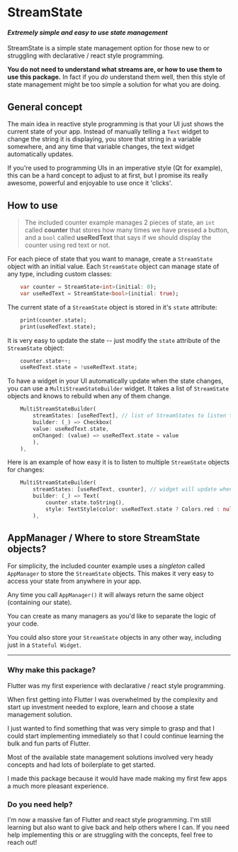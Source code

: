 

# StreamState
#### *Extremely simple and easy to use state management*
StreamState is a simple state management option for those new to or struggling with declarative / react style programming.

**You do not need to understand what streams are, or how to use them to use this package.**  In fact if you *do* understand them well, then this style of state management might be too simple a solution for what you are doing.


## General concept

The main idea in reactive style programming is that your UI just shows the current state of your app.  Instead of manually telling a `Text` widget to change the string it is displaying, you store that string in a variable somewhere, and any time that variable changes, the text widget automatically updates.


If you're used to programming UIs in an imperative style (Qt for example), this can be a hard concept to adjust to at first, but I promise its really awesome, powerful and enjoyable to use once it 'clicks'.


## How to use
>The included counter example manages 2 pieces of state, an `int` called **counter** that stores how many times we have pressed a button, and a `bool` called **useRedText** that says if we should display the counter using red text or not.


For each piece of state that you want to manage, create a `StreamState` object with an initial value. Each `StreamState` object can manage state of any type, including custom classes:

```dart
    var counter = StreamState<int>(initial: 0);
    var useRedText = StreamState<bool>(initial: true);

```

The current state of a `StreamState` object is stored in it's `state` attribute:

```dart
    print(counter.state);
    print(useRedText.state);
```


It is very easy to update the state -- just modify the `state` attribute of the `StreamState` object:
```dart
    counter.state++;
    useRedText.state = !useRedText.state;
```

To have a widget in your UI automatically update when the state changes, you can use a `MultiStreamStateBuilder` widget. It takes a list of `StreamState` objects and knows to rebuild when any of them change.
```dart
    MultiStreamStateBuilder(
        streamStates: [useRedText], // list of StreamStates to listen to for changes
        builder: (_) => Checkbox(
        value: useRedText.state,
        onChanged: (value) => useRedText.state = value
        ),
    ),
```

Here is an example of how easy it is to listen to multiple `StreamState` objects for changes:
```dart
    MultiStreamStateBuilder(
        streamStates: [useRedText, counter], // widget will update when either of these change
        builder: (_) => Text(
            counter.state.toString(),
            style: TextStyle(color: useRedText.state ? Colors.red : null),
        ),
```

## AppManager / Where to store StreamState objects?

For simplicity, the included counter example uses a *singleton* called `AppManager` to store the `StreamState` objects.  This makes it very easy to access your state from anywhere in your app.

Any time you call `AppManager()` it will always return the same object (containing our state).

You can create as many managers as you'd like to separate the logic of your code.

You could also store your `StreamState` objects in any other way, including just in a `Stateful Widget`.


***


### Why make this package?
Flutter was my first experience with declarative / react style programming. 

When first getting into Flutter I was overwhelmed by the complexity and start up investment needed to explore, learn and choose a state management solution.  

I just wanted to find something that was very simple to grasp and that I could start implementing immediately so that I could continue learning the bulk and fun parts of Flutter.

Most of the available state management solutions involved very heady concepts and had lots of boilerplate to get started.  

I made this package because it would have made making my first few apps a much more pleasant experience.


### Do you need help?
I'm now a massive fan of Flutter and react style programming. I'm still learning but also want to give back and help others where I can. If you need help implementing this or are struggling with the concepts, feel free to reach out!